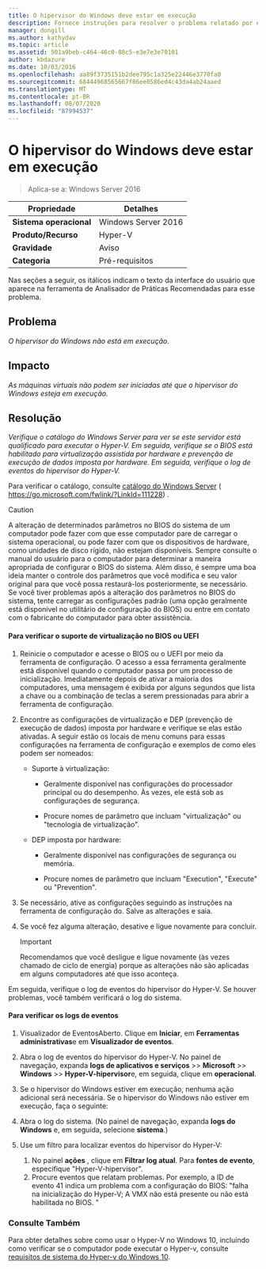 ```yaml
---
title: O hipervisor do Windows deve estar em execução
description: Fornece instruções para resolver o problema relatado por essa regra de Analisador de Práticas Recomendadas.
manager: dongill
ms.author: kathydav
ms.topic: article
ms.assetid: 501a9beb-c464-46c0-88c5-e3e7e3e70101
author: kbdazure
ms.date: 10/03/2016
ms.openlocfilehash: aa89f3735151b2dee795c1a325e22446e3770fa0
ms.sourcegitcommit: 68444968565667f86ee0586ed4c43da4ab24aaed
ms.translationtype: MT
ms.contentlocale: pt-BR
ms.lasthandoff: 08/07/2020
ms.locfileid: "87994537"
---
```

# <a name="windows-hypervisor-must-be-running"></a>O hipervisor do Windows deve estar em execução

>Aplica-se a: Windows Server 2016

|Propriedade|Detalhes|
|-|-|
|**Sistema operacional**|Windows Server 2016|
|**Produto/Recurso**|Hyper-V|
|**Gravidade**|Aviso|
|**Categoria**|Pré-requisitos|

Nas seções a seguir, os itálicos indicam o texto da interface do usuário que aparece na ferramenta de Analisador de Práticas Recomendadas para esse problema.

## <a name="issue"></a>Problema

*O hipervisor do Windows não está em execução.*

## <a name="impact"></a>Impacto

*As máquinas virtuais não podem ser iniciadas até que o hipervisor do Windows esteja em execução.*

## <a name="resolution"></a>Resolução

*Verifique o catálogo do Windows Server para ver se este servidor está qualificado para executar o Hyper-V. Em seguida, verifique se o BIOS está habilitado para virtualização assistida por hardware e prevenção de execução de dados imposta por hardware. Em seguida, verifique o log de eventos do hipervisor do Hyper-V.*

Para verificar o catálogo, consulte [catálogo do Windows Server](https://go.microsoft.com/fwlink/?LinkId=111228) ( https://go.microsoft.com/fwlink/?LinkId=111228) .

> [!CAUTION]
> A alteração de determinados parâmetros no BIOS do sistema de um computador pode fazer com que esse computador pare de carregar o sistema operacional, ou pode fazer com que os dispositivos de hardware, como unidades de disco rígido, não estejam disponíveis. Sempre consulte o manual do usuário para o computador para determinar a maneira apropriada de configurar o BIOS do sistema. Além disso, é sempre uma boa ideia manter o controle dos parâmetros que você modifica e seu valor original para que você possa restaurá-los posteriormente, se necessário. Se você tiver problemas após a alteração dos parâmetros no BIOS do sistema, tente carregar as configurações padrão (uma opção geralmente está disponível no utilitário de configuração do BIOS) ou entre em contato com o fabricante do computador para obter assistência.

#### <a name="to-verify-virtualization-support-in-the-bios-or-uefi"></a>Para verificar o suporte de virtualização no BIOS ou UEFI

1.  Reinicie o computador e acesse o BIOS ou o UEFI por meio da ferramenta de configuração. O acesso a essa ferramenta geralmente está disponível quando o computador passa por um processo de inicialização. Imediatamente depois de ativar a maioria dos computadores, uma mensagem é exibida por alguns segundos que lista a chave ou a combinação de teclas a serem pressionadas para abrir a ferramenta de configuração.

2.  Encontre as configurações de virtualização e DEP (prevenção de execução de dados) imposta por hardware e verifique se elas estão ativadas. A seguir estão os locais de menu comuns para essas configurações na ferramenta de configuração e exemplos de como eles podem ser nomeados:

    -   Suporte à virtualização:

        -   Geralmente disponível nas configurações do processador principal ou do desempenho. Às vezes, ele está sob as configurações de segurança.

        -   Procure nomes de parâmetro que incluam "virtualização" ou "tecnologia de virtualização".

    -   DEP imposta por hardware:

        -   Geralmente disponível nas configurações de segurança ou memória.

        -   Procure nomes de parâmetro que incluam "Execution", "Execute" ou "Prevention".

3.  Se necessário, ative as configurações seguindo as instruções na ferramenta de configuração do. Salve as alterações e saia.

4.  Se você fez alguma alteração, desative e ligue novamente para concluir.

    > [!IMPORTANT]
    > Recomendamos que você desligue e ligue novamente (às vezes chamado de ciclo de energia) porque as alterações não são aplicadas em alguns computadores até que isso aconteça.

Em seguida, verifique o log de eventos do hipervisor do Hyper-V. Se houver problemas, você também verificará o log do sistema.

#### <a name="to-check-the-event-logs"></a>Para verificar os logs de eventos

1.  Visualizador de EventosAberto. Clique em **Iniciar**, em **Ferramentas administrativas**e em **Visualizador de eventos**.

2.  Abra o log de eventos do hipervisor do Hyper-V. No painel de navegação, expanda **logs de aplicativos e serviços**  >>  **Microsoft**  >>  **Windows**  >>  **Hyper-V-hipervisor**e, em seguida, clique em **operacional**.

3.  Se o hipervisor do Windows estiver em execução, nenhuma ação adicional será necessária. Se o hipervisor do Windows não estiver em execução, faça o seguinte:

4.  Abra o log do sistema. (No painel de navegação, expanda **logs do Windows** e, em seguida, selecione **sistema**.)

5.  Use um filtro para localizar eventos do hipervisor do Hyper-V:
    1. No painel **ações** , clique em **Filtrar log atual**. Para **fontes de evento**, especifique "Hyper-V-hipervisor".
    2. Procure eventos que relatam problemas. Por exemplo, a ID de evento 41 indica um problema com a configuração do BIOS: "falha na inicialização do Hyper-V; A VMX não está presente ou não está habilitada no BIOS. "

### <a name="see-also"></a>Consulte Também
Para obter detalhes sobre como usar o Hyper-V no Windows 10, incluindo como verificar se o computador pode executar o Hyper-v, consulte [requisitos de sistema do Hyper-v do Windows 10](/virtualization/hyper-v-on-windows/reference/hyper-v-requirements).